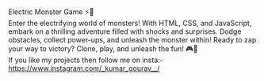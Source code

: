 Electric Monster Game ⚡👾
<br>
Enter the electrifying world of monsters! With HTML, CSS, and JavaScript, embark on a thrilling adventure filled with shocks and surprises. Dodge obstacles, collect power-ups, and unleash the monster within! Ready to zap your way to victory? Clone, play, and unleash the fun! 🎮🚀
<br>
If you like my projects then follow me on insta:- https://www.instagram.com/_kumar_gourav__/
